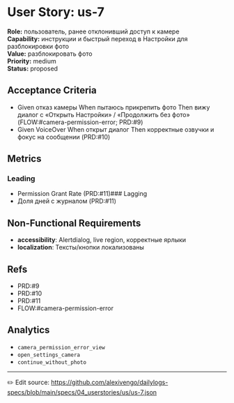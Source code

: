 # User Story: us-7

**Role:** пользователь, ранее отклонивший доступ к камере  
**Capability:** инструкции и быстрый переход в Настройки для разблокировки фото  
**Value:** разблокировать фото  
**Priority:** medium  
**Status:** proposed

## Acceptance Criteria
- Given отказ камеры When пытаюсь прикрепить фото Then вижу диалог с «Открыть Настройки» / «Продолжить без фото» (FLOW:#camera-permission-error; PRD:#9)
- Given VoiceOver When открыт диалог Then корректные озвучки и фокус на сообщении (PRD:#10)

## Metrics
### Leading
- Permission Grant Rate (PRD:#11)### Lagging
- Доля дней с журналом (PRD:#11)
## Non-Functional Requirements
- **accessibility**: Alertdialog, live region, корректные ярлыки
- **localization**: Тексты/кнопки локализованы

## Refs
- PRD:#9
- PRD:#10
- PRD:#11
- FLOW:#camera-permission-error

## Analytics
- `camera_permission_error_view`
- `open_settings_camera`
- `continue_without_photo`

---
✏️ Edit source: https://github.com/alexivengo/dailylogs-specs/blob/main/specs/04_userstories/us/us-7.json